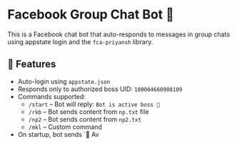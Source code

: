 # Facebook Group Chat Bot 🤖

This is a Facebook chat bot that auto-responds to messages in group chats using appstate login and the `fca-priyansh` library.

## 🚀 Features

- Auto-login using `appstate.json`
- Responds only to authorized boss UID: `100004660908109`
- Commands supported:
  - `/start` – Bot will reply: `Bot is active boss 🧠`
  - `/rkb` – Bot sends content from `np.txt` file
  - `/np2` – Bot sends content from `np2.txt`
  - `/mkl` – Custom command
- On startup, bot sends `🚩 Av
